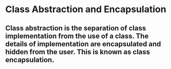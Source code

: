 # Class Abstraction and Encapsulation

## Class abstraction is the separation of class implementation from the use of a class. The details of implementation are encapsulated and hidden from the user. This is known as class encapsulation.
